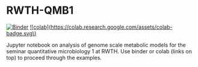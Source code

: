 # RWTH-QMB1

[![Binder](https://mybinder.org/badge_logo.svg)](https://mybinder.org/v2/gh/uliebal/RWTH-QMB1/master)
[![colab](https://colab.research.google.com/assets/colab-badge.svg\)](https://colab.research.google.com/github/uliebal/RWTH-QMB1/blob/master/1901_GSMM_cobrapy_QuantMiBi.ipynb)

Jupyter notebook on analysis of genome scale metabolic models for the seminar quantitative microbiology 1 at RWTH. Use binder or colab (links on top) to proceed through the examples.
